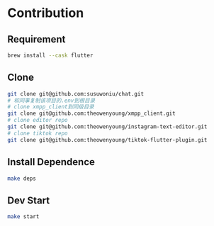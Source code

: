 # Contribution


## Requirement


```bash
brew install --cask flutter
```

## Clone 
 
```bash
git clone git@github.com:susuwoniu/chat.git
# 和同事复制该项目的.env到根目录
# clone xmpp_client到同级目录
git clone git@github.com:theowenyoung/xmpp_client.git
# clone editor repo
git clone git@github.com:theowenyoung/instagram-text-editor.git
# clone tiktok repo
git clone git@github.com:theowenyoung/tiktok-flutter-plugin.git
```

## Install Dependence

```bash
make deps
```

## Dev Start

```bash
make start
```